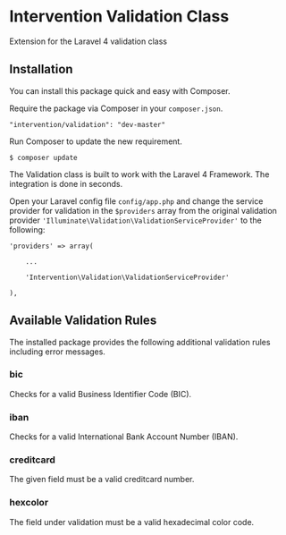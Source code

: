 # Intervention Validation Class

Extension for the Laravel 4 validation class

## Installation

You can install this package quick and easy with Composer.

Require the package via Composer in your `composer.json`.

    "intervention/validation": "dev-master"

Run Composer to update the new requirement.

    $ composer update

The Validation class is built to work with the Laravel 4 Framework. The integration is done in seconds.

Open your Laravel config file `config/app.php` and change the service provider for validation in the `$providers` array from the original validation provider `'Illuminate\Validation\ValidationServiceProvider'` to the following:
    
    'providers' => array(

        ...

        'Intervention\Validation\ValidationServiceProvider'

    ),
  

## Available Validation Rules

The installed package provides the following additional validation rules including error messages.

### bic

Checks for a valid Business Identifier Code (BIC).

### iban

Checks for a valid International Bank Account Number (IBAN).

### creditcard

The given field must be a valid creditcard number.

### hexcolor

The field under validation must be a valid hexadecimal color code.
